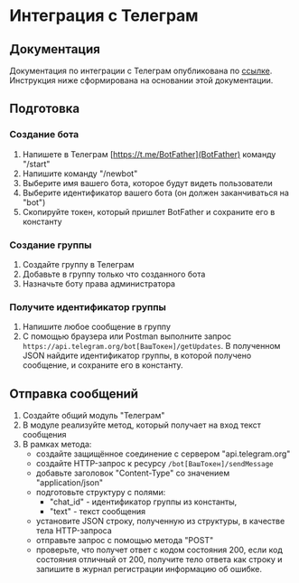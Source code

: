 # Интеграция с Телеграм

## Документация

Документация по интеграции с Телеграм опубликована по [ссылке](https://core.telegram.org/bots/api). Инструкция ниже сформирована на основании этой документации.

## Подготовка

### Создание бота

1. Напишете в Телеграм [https://t.me/BotFather](BotFather) команду "/start"
2. Напишите команду "/newbot"
3. Выберите имя вашего бота, которое будут видеть пользователи
4. Выберите идентификатор вашего бота (он должен заканчиваться на "bot")
5. Скопируйте токен, который пришлет BotFather и сохраните его в константу

### Создание группы

1. Создайте группу в Телеграм
2. Добавьте в группу только что созданного бота
3. Назначьте боту права администратора

### Получите идентификатор группы

1. Напишите любое сообщение в группу
2. С помощью браузера или Postman выполните запрос `https://api.telegram.org/bot[ВашТокен]/getUpdates`. В полученном JSON найдите идентификатор группы, в которой получено сообщение, и сохраните его в константу.

## Отправка сообщений

1. Создайте общий модуль "Телеграм"
2. В модуле реализуйте метод, который получает на вход текст сообщения
3. В рамках метода:
    - создайте защищённое соединение с сервером "api.telegram.org"
    - создайте HTTP-запрос к ресурсу `/bot[ВашТокен]/sendMessage`
    - добавьте заголовок "Content-Type" со значением "application/json"
    - подготовьте структуру с полями:
        - "chat_id" - идентификатор группы из константы,
        - "text" - текст сообщения
    - установите JSON строку, полученную из структуры, в качестве тела HTTP-запроса
    - отправьте запрос с помощью метода "POST"
    - проверьте, что получет ответ с кодом состояния 200, если код состояния отличный от 200, получите тело ответа как строку и запишите в журнал регистрации информацию об ошибке.



